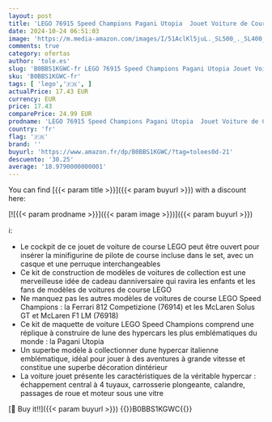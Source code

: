 ```yaml
---
layout: post
title: 'LEGO 76915 Speed Champions Pagani Utopia  Jouet Voiture de Course  Kit de Maquette à Construire  Hypercar Italienne  à Collectionner  Set 2023'
date: 2024-10-24 06:51:03
image: 'https://m.media-amazon.com/images/I/51AclKl5juL._SL500_._SL400_.jpg'
comments: true
category: ofertas
author: 'tole.es'
slug: 'B0BBS1KGWC-fr LEGO 76915 Speed Champions Pagani Utopia Jouet Voiture de...'
sku: 'B0BBS1KGWC-fr'
tags: [ 'lego','🇫🇷', ]
actualPrice: 17.43 EUR
currency: EUR
price: 17.43
comparePrice: 24.99 EUR
prodname: 'LEGO 76915 Speed Champions Pagani Utopia  Jouet Voiture de Course  Kit de Maquette à Construire  Hypercar Italienne  à Collectionner  Set 2023'
country: 'fr'
flag: '🇫🇷'
brand: ''
buyurl: 'https://www.amazon.fr/dp/B0BBS1KGWC/?tag=tolees0d-21'
descuento: '30.25'
average: '18.9790000000001'
---
```


You can find [{{< param title >}}]({{< param buyurl >}}) with a discount here:

[![{{< param prodname >}}]({{< param image >}})]({{< param buyurl >}})

ℹ️:

- Le cockpit de ce jouet de voiture de course LEGO peut être ouvert pour insérer la minifigurine de pilote de course incluse dans le set, avec un casque et une perruque interchangeables
- Ce kit de construction de modèles de voitures de collection est une merveilleuse idée de cadeau danniversaire qui ravira les enfants et les fans de modèles de voitures de course LEGO
- Ne manquez pas les autres modèles de voitures de course LEGO Speed Champions : la Ferrari 812 Competizione (76914) et les McLaren Solus GT et McLaren F1 LM (76918)
- Ce kit de maquette de voiture LEGO Speed Champions comprend une réplique à construire de lune des hypercars les plus emblématiques du monde : la Pagani Utopia
- Un superbe modèle à collectionner dune hypercar italienne emblématique, idéal pour jouer à des aventures à grande vitesse et constitue une superbe décoration dintérieur
- La voiture jouet présente les caractéristiques de la véritable hypercar : échappement central à 4 tuyaux, carrosserie plongeante, calandre, passages de roue et moteur sous une vitre

[🛒 Buy it!!]({{< param buyurl >}})
{{<world>}}B0BBS1KGWC{{</world>}}
